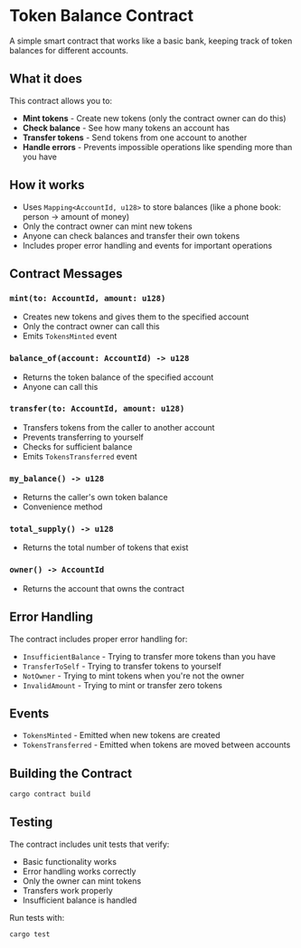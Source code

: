 # Token Balance Contract

A simple smart contract that works like a basic bank, keeping track of token balances for different accounts.

## What it does

This contract allows you to:
- **Mint tokens** - Create new tokens (only the contract owner can do this)
- **Check balance** - See how many tokens an account has
- **Transfer tokens** - Send tokens from one account to another
- **Handle errors** - Prevents impossible operations like spending more than you have

## How it works

- Uses `Mapping<AccountId, u128>` to store balances (like a phone book: person → amount of money)
- Only the contract owner can mint new tokens
- Anyone can check balances and transfer their own tokens
- Includes proper error handling and events for important operations

## Contract Messages

### `mint(to: AccountId, amount: u128)`
- Creates new tokens and gives them to the specified account
- Only the contract owner can call this
- Emits `TokensMinted` event

### `balance_of(account: AccountId) -> u128`
- Returns the token balance of the specified account
- Anyone can call this

### `transfer(to: AccountId, amount: u128)`
- Transfers tokens from the caller to another account
- Prevents transferring to yourself
- Checks for sufficient balance
- Emits `TokensTransferred` event

### `my_balance() -> u128`
- Returns the caller's own token balance
- Convenience method

### `total_supply() -> u128`
- Returns the total number of tokens that exist

### `owner() -> AccountId`
- Returns the account that owns the contract

## Error Handling

The contract includes proper error handling for:
- `InsufficientBalance` - Trying to transfer more tokens than you have
- `TransferToSelf` - Trying to transfer tokens to yourself
- `NotOwner` - Trying to mint tokens when you're not the owner
- `InvalidAmount` - Trying to mint or transfer zero tokens

## Events

- `TokensMinted` - Emitted when new tokens are created
- `TokensTransferred` - Emitted when tokens are moved between accounts

## Building the Contract

```bash
cargo contract build
```

## Testing

The contract includes unit tests that verify:
- Basic functionality works
- Error handling works correctly
- Only the owner can mint tokens
- Transfers work properly
- Insufficient balance is handled

Run tests with:
```bash
cargo test
```
